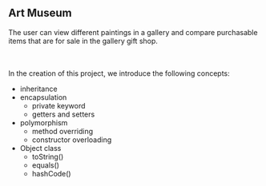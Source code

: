 ## Art Museum
The user can view different paintings in a gallery and compare purchasable items that are for sale in the gallery gift shop.

<br><br>
In the creation of this project, we introduce the following concepts:
- inheritance
- encapsulation
    - private keyword
    - getters and setters
- polymorphism
    - method overriding
    - constructor overloading
- Object class
    - toString()
    - equals()
    - hashCode()
